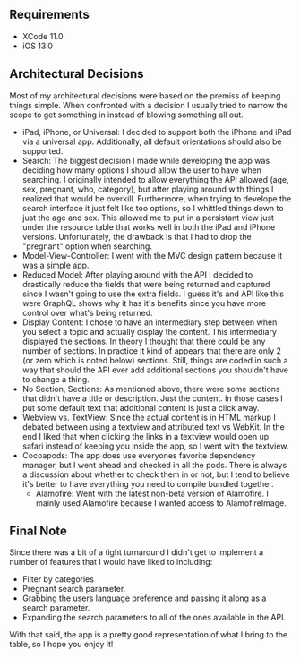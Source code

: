 ## Requirements

- XCode 11.0
- iOS 13.0

## Architectural Decisions

Most of my architectural decisions were based on the premiss of keeping things simple. When confronted with a decision I usually tried to narrow the scope to get something in instead of blowing something all out. 

* iPad, iPhone, or Universal: I decided to support both the iPhone and iPad via a universal app. Additionally, all default orientations should also be supported.
* Search: The biggest decision I made while developing the app was deciding how many options I should allow the user to have when searching. I originally intended to allow everything the API allowed (age, sex, pregnant, who, category), but after playing around with things I realized that would be overkill. Furthermore, when trying to develope the search interface it just felt like too options, so I whittled things down to just the age and sex. This allowed me to put in a persistant view just under the resource table that works well in both the iPad and iPhone versions. Unfortunately, the drawback is that I had to drop the "pregnant" option when searching.
* Model-View-Controller: I went with the MVC design pattern because it was a simple app.
* Reduced Model: After playing around with the API I decided to drastically reduce the fields that were being returned and captured since I wasn't going to use the extra fields. I guess it's and API like this were GraphQL shows why it has it's benefits since you have more control over what's being returned.
* Display Content: I chose to have an intermediary step between when you select a topic and actually display the content. This intermediary displayed the sections. In theory I thought that there could be any number of sections. In practice it kind of appears that there are only 2 (or zero which is noted below) sections. Still, things are coded in such a way that should the API ever add additional sections you shouldn't have to change a thing.
* No Section, Sections: As mentioned above, there were some sections that didn't have a title or description. Just the content. In those cases I put some default text that additional content is just a click away.
* Webview vs. TextView: Since the actual content is in HTML markup I debated between using a textview and attributed text vs WebKit. In the end I liked that when clicking the links in a textview would open up safari instead of keeping you inside the app, so I went with the textview.
* Cocoapods: The app does use everyones favorite dependency manager, but I went ahead and checked in all the pods. There is always a discussion about whether to check them in or not, but I tend to believe it's better to have everything you need to compile bundled together.
    * Alamofire: Went with the latest non-beta version of Alamofire. I mainly used Alamofire because I wanted access to AlamofireImage.


## Final Note

Since there was a bit of a tight turnaround I didn't get to implement a number of features that I would have liked to including:

* Filter by categories
* Pregnant search parameter.
* Grabbing the users language preference and passing it along as a search parameter.
* Expanding the search parameters to all of the ones available in the API.

With that said, the app is a pretty good representation of what I bring to the table, so I hope you enjoy it!



